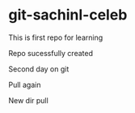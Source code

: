 # git-sachinl-celeb
This is first repo for learning 

Repo sucessfully created 

Second day on git 

Pull again

New dir pull
